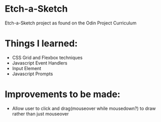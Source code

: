 # Etch-a-Sketch
Etch-a-Sketch project as found on the Odin Project Curriculum

# Things I learned:
- CSS Grid and Flexbox techniques
- Javascript Event Handlers
- Input Element
- Javascript Prompts 

# Improvements to be made:
- Allow user to click and drag(mouseover while mousedown?) to draw rather than just mouseover
